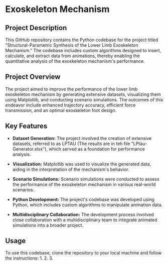 # Exoskeleton Mechanism

## Project Description

This GitHub repository contains the Python codebase for the project titled "Structural-Parametric Synthesis of the Lower Limb Exoskeleton Mechanism." The codebase includes custom algorithms designed to insert, calculate, and extract data from animations, thereby enabling the quantitative analysis of the exoskeleton mechanism's performance.

## Project Overview

The project aimed to improve the performance of the lower limb exoskeleton mechanism by generating extensive datasets, visualizing them using Matplotlib, and conducting scenario simulations. The outcomes of this endeavor include enhanced trajectory accuracy, efficient force transmission, and an optimal exoskeleton foot design.

## Key Features

- **Dataset Generation:** The project involved the creation of extensive datasets, referred to as LPTAU (The results are in teh file "LPtau-Generator.xlsx"), which served as a foundation for performance analysis.

- **Visualization:** Matplotlib was used to visualize the generated data, aiding in the interpretation of the mechanism's behavior.

- **Scenario Simulations:** Scenario simulations were conducted to assess the performance of the exoskeleton mechanism in various real-world scenarios.

- **Python Development:** The project's codebase was developed using Python, which includes custom algorithms to manipulate animation data.

- **Multidisciplinary Collaboration:** The development process involved close collaboration with a multidisciplinary team to integrate animated simulations into a broader project.

## Usage

To use this codebase, clone the repository to your local machine and follow the instructions:
1. 
2.
3. 

